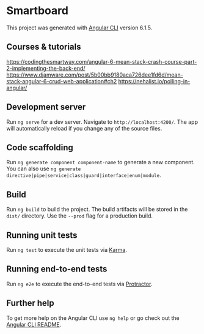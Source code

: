 # Smartboard

This project was generated with [Angular CLI](https://github.com/angular/angular-cli) version 6.1.5.

## Courses & tutorials

https://codingthesmartway.com/angular-6-mean-stack-crash-course-part-2-implementing-the-back-end/ https://www.djamware.com/post/5b00bb9180aca726dee1fd6d/mean-stack-angular-6-crud-web-application#ch2
https://nehalist.io/polling-in-angular/

## Development server

Run `ng serve` for a dev server. Navigate to `http://localhost:4200/`. The app will automatically reload if you change any of the source files.

## Code scaffolding

Run `ng generate component component-name` to generate a new component. You can also use `ng generate directive|pipe|service|class|guard|interface|enum|module`.

## Build

Run `ng build` to build the project. The build artifacts will be stored in the `dist/` directory. Use the `--prod` flag for a production build.

## Running unit tests

Run `ng test` to execute the unit tests via [Karma](https://karma-runner.github.io).

## Running end-to-end tests

Run `ng e2e` to execute the end-to-end tests via [Protractor](http://www.protractortest.org/).

## Further help

To get more help on the Angular CLI use `ng help` or go check out the [Angular CLI README](https://github.com/angular/angular-cli/blob/master/README.md).
